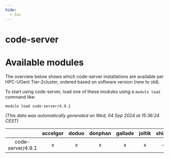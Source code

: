 ```yaml
---
hide:
  - toc
---
```


code-server
===========

# Available modules


The overview below shows which code-server installations are available per HPC-UGent Tier-2cluster, ordered based on software version (new to old).

To start using code-server, load one of these modules using a `module load` command like:

```shell
module load code-server/4.9.1
```

*(This data was automatically generated on Wed, 04 Sep 2024 at 15:36:24 CEST)*  

| |accelgor|doduo|donphan|gallade|joltik|shinx|skitty|
| :---: | :---: | :---: | :---: | :---: | :---: | :---: | :---: |
|code-server/4.9.1|x|x|x|x|x|-|x|
